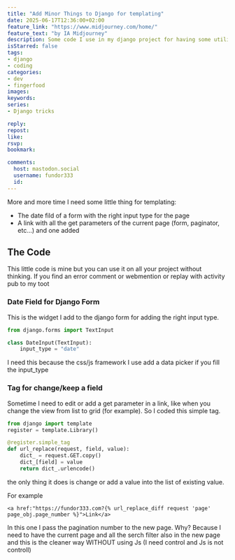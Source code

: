 ```yaml
---
title: "Add Minor Things to Django for templating"
date: 2025-06-17T12:36:00+02:00
feature_link: "https://www.midjourney.com/home/"
feature_text: "by IA Midjourney"
description: Some code I use in my django project for having some utility
isStarred: false
tags:
- django
- coding
categories:
- dev
- fingerfood
images:
keywords:
series:
- Django tricks

reply:
repost:
like:
rsvp:
bookmark:

comments:
  host: mastodon.social
  username: fundor333
  id:
---
```


More and more time I need some little thing for templating:

- The date fild of a form with the right input type for the page
- A link with all the get parameters of the current page (form, paginator, etc...) and one added


## The Code

This little code is mine but you can use it on all your project without thinking. If you find an error comment or webmention or replay with activity pub to my toot

### Date Field for Django Form

This is the widget I add to the django form for adding the right input type.

``` python
from django.forms import TextInput

class DateInput(TextInput):
    input_type = "date"
```

I need this because the css/js framework I use add a data picker if you fill the input_type

### Tag for change/keep a field

Sometime I need to edit or add a get parameter in a link, like when you change the view from list to grid (for example).
So I coded this simple tag.

``` python
from django import template
register = template.Library()

@register.simple_tag
def url_replace(request, field, value):
    dict_ = request.GET.copy()
    dict_[field] = value
    return dict_.urlencode()
```

the only thing it does is change or add a value into the list of existing value.

For example

``` jinja
<a href:"https://fundor333.com?{% url_replace_diff request 'page' page_obj.page_number %}">Link</a>
```

In this one I pass the pagination number to the new page. Why? Because I need to have the current page and all the serch filter also in the new page and this is the cleaner way WITHOUT using Js (I need control and Js is not controll)
